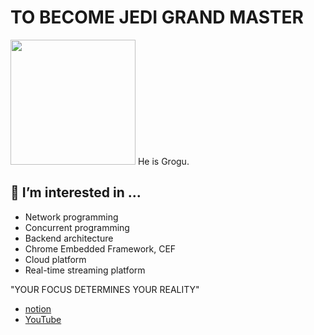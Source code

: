 # TO BECOME JEDI GRAND MASTER
<img width="200" height="200" src="https://user-images.githubusercontent.com/45554623/142860757-fb4b3ae6-0344-4ada-b008-ca9351fe8e76.png">
He is Grogu. 

## 🔭 I’m interested in ...
- Network programming
- Concurrent programming
- Backend architecture
- Chrome Embedded Framework, CEF
- Cloud platform
- Real-time streaming platform

"YOUR FOCUS DETERMINES YOUR REALITY" 
- [notion](https://www.notion.so/pioneer-redwood/Who-is-PioneerRedwood-2f6cccbb10c54313853ea4763d735576) 
- [YouTube](https://www.youtube.com/channel/UCgyhJc8KaissJToBFf8lbnw)
